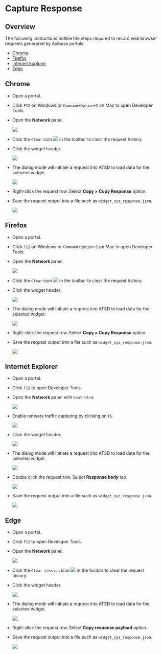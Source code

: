 # Capture Response

## Overview

The following instructions outline the steps required to record web browser requests generated by Axibase portals.

* [Chrome](#chrome)
* [Firefox](#firefox)
* [Internet Explorer](#internet-explorer)
* [Edge](#edge)

## Chrome

* Open a portal.

* Click `F12` on Windows or `Command+Option+I` on Mac to open Developer Tools.

* Open the **Network** panel.

  ![](./images/network_panel.png)

* Click the `Clear` icon  ![](./images/clear_button.png)  in the toolbar to clear the request history.

* Click the widget header.

  ![](./images/widget_header.png)
  
* The dialog mode will initiate a request into ATSD to load data for the selected widget.

  ![](./images/response_received.png)

* Right-click the request row. Select **Copy > Copy Response** option.

* Save the request output into a file such as `widget_xyz_response.json`.

  ![](./images/copy_response.png)

## Firefox

* Open a portal.

* Click `F12` on Windows or `Command+Option+I` on Mac to open Developer Tools.

* Open the **Network** panel.

  ![](./images/network_panel_ff.png)

* Click the `Clear` icon  ![](./images/clear_button_ff.png)  in the toolbar to clear the request history.

* Click the widget header.

  ![](./images/widget_header_ff.png)
  
* The dialog mode will initiate a request into ATSD to load data for the selected widget.

  ![](./images/response_received_ff.png)

* Right-click the request row. Select **Copy > Copy Response** option.

* Save the request output into a file such as `widget_xyz_response.json`.

  ![](./images/copy_response_ff.png)

## Internet Explorer

* Open a portal.

* Click `F12` to open Developer Tools.

* Open the **Network** panel with `Control+4`.

  ![](./images/network_panel_ie.png)

* Enable network traffic capturing by clicking on `F5`.

  ![](./images/enable_traffic_capturing_ie.png)

* Click the widget header.

  ![](./images/widget_header_ie.png)
  
* The dialog mode will initiate a request into ATSD to load data for the selected widget.

  ![](./images/response_received_ie.png)

* Double click the request row. Select **Response body** tab.

  ![](./images/open_details_ie.png)

* Save the request output into a file such as `widget_xyz_response.json`.

  ![](./images/copy_response_ie.png)

## Edge

* Open a portal.

* Click `F12` to open Developer Tools.

* Open the **Network** panel.

  ![](./images/network_panel_edge.png)

* Click the `Clear session` icon  ![](./images/clear_button_edge.png)  in the toolbar to clear the request history.

* Click the widget header.

  ![](./images/widget_header_edge.png)
  
* The dialog mode will initiate a request into ATSD to load data for the selected widget.

  ![](./images/response_received_edge.png)

* Right-click the request row. Select **Copy response payload** option.

* Save the request output into a file such as `widget_xyz_response.json`.

  ![](./images/copy_response_edge.png)
